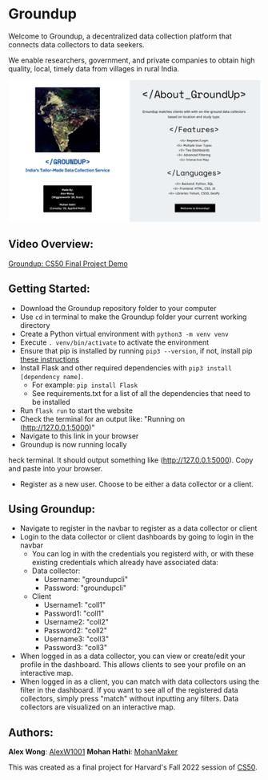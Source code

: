 # Groundup
Welcome to Groundup, a decentralized data collection platform that connects data collectors to data seekers. 

We enable researchers, government, and private companies to obtain high quality, local, timely data from villages in rural India.

![alt text](/static/About.png)

## Video Overview:
[Groundup: CS50 Final Project Demo](https://youtu.be/rZiRzh7lkxU)

## Getting Started:
- Download the Groundup repository folder to your computer
- Use `cd` in terminal to make the Groundup folder your current working directory
- Create a Python virtual environment with `python3 -m venv venv`
- Execute `. venv/bin/activate` to activate the environment
- Ensure that pip is installed by running `pip3 --version`, if not, install pip [these instructions](https://pip.pypa.io/en/stable/installation/)
- Install Flask and other required dependencies with `pip3 install [dependency name]`. 
    - For example: `pip install Flask`
    - See requirements.txt for a list of all the dependencies that need to be installed
- Run `flask run` to start the website
- Check the terminal for an output like: "Running on (http://127.0.0.1:5000)"
- Navigate to this link in your browser
- Groundup is now running locally

heck terminal. It should output something like (http://127.0.0.1:5000). Copy and paste into your browser.
- Register as a new user. Choose to be either a data collector or a client. 

## Using Groundup:
- Navigate to register in the navbar to register as a data collector or client
- Login to the data collector or client dashboards by going to login in the navbar
    - You can log in with the credentials you registerd with, or with these existing credentials which already have associated data:
    - Data collector:
        - Username: "groundupcli"
        - Password: "groundupcli"
    - Client
        - Username1: "coll1"
        - Password1: "coll1"
        - Username2: "coll2"
        - Password2: "coll2"
        - Username3: "coll3"
        - Password3: "coll3"
- When logged in as a data collector, you can view or create/edit your profile in the dashboard. This allows clients to see your profile on an interactive map.
- When logged in as a client, you can match with data collectors using the filter in the dashboard. If you want to see all of the registered data collectors, simply press "match" without inputting any filters. Data collectors are visualized on an interactive map.

## Authors:
**Alex Wong**: [AlexW1001](https://github.com/AlexW1001)
**Mohan Hathi**: [MohanMaker](https://github.com/MohanMaker)

This was created as a final project for Harvard's Fall 2022 session of [CS50](https://cs50.harvard.edu/college/2022/fall/).